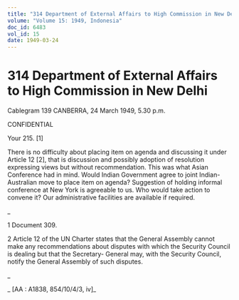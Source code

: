```yaml
---
title: "314 Department of External Affairs to High Commission in New Delhi"
volume: "Volume 15: 1949, Indonesia"
doc_id: 6483
vol_id: 15
date: 1949-03-24
---
```


# 314 Department of External Affairs to High Commission in New Delhi

Cablegram 139 CANBERRA, 24 March 1949, 5.30 p.m.

CONFIDENTIAL

Your 215. [1]

There is no difficulty about placing item on agenda and discussing it under Article 12 [2], that is discussion and possibly adoption of resolution expressing views but without recommendation. This was what Asian Conference had in mind. Would Indian Government agree to joint Indian-Australian move to place item on agenda? Suggestion of holding informal conference at New York is agreeable to us. Who would take action to convene it? Our administrative facilities are available if required.

_

1 Document 309.

2 Article 12 of the UN Charter states that the General Assembly cannot make any recommendations about disputes with which the Security Council is dealing but that the Secretary- General may, with the Security Council, notify the General Assembly of such disputes.

_

_ [AA : A1838, 854/10/4/3, iv]_

